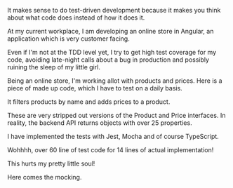 It makes sense to do test-driven development because it makes you think about what code does instead of how it does it.

At my current workplace, I am developing an online store in Angular, an application which is very customer facing.

Even if I'm not at the TDD level yet, I try to get high test coverage for my code, avoiding late-night calls about a bug in production and possibly ruining the sleep of my little girl.

Being an online store, I'm working allot with products and prices. Here is a piece of made up code, which I have to test on a daily basis.

It filters products by name and adds prices to a product.

These are very stripped out versions of the Product and Price interfaces. In reality, the backend API returns objects with over 25 properties.

I have implemented the tests with Jest, Mocha and of course TypeScript.

Wohhhh, over 60 line of test code for 14 lines of actual implementation! 

This hurts my pretty little soul!

Here comes the mocking.
